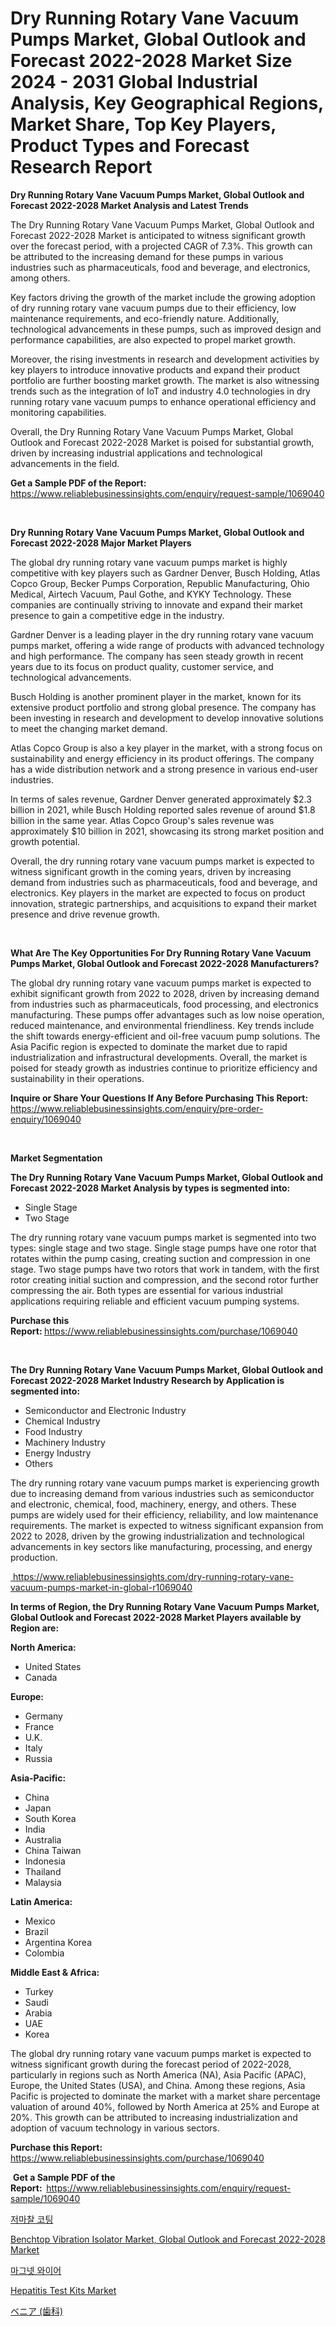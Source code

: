 <p><h1>Dry Running Rotary Vane Vacuum Pumps Market, Global Outlook and Forecast 2022-2028 Market Size 2024 - 2031 Global Industrial Analysis, Key Geographical Regions, Market Share, Top Key Players, Product Types and Forecast Research Report</h1></p><p><strong>Dry Running Rotary Vane Vacuum Pumps Market, Global Outlook and Forecast 2022-2028 Market Analysis and Latest Trends</strong></p>
<p><p>The Dry Running Rotary Vane Vacuum Pumps Market, Global Outlook and Forecast 2022-2028 Market is anticipated to witness significant growth over the forecast period, with a projected CAGR of 7.3%. This growth can be attributed to the increasing demand for these pumps in various industries such as pharmaceuticals, food and beverage, and electronics, among others.</p><p>Key factors driving the growth of the market include the growing adoption of dry running rotary vane vacuum pumps due to their efficiency, low maintenance requirements, and eco-friendly nature. Additionally, technological advancements in these pumps, such as improved design and performance capabilities, are also expected to propel market growth.</p><p>Moreover, the rising investments in research and development activities by key players to introduce innovative products and expand their product portfolio are further boosting market growth. The market is also witnessing trends such as the integration of IoT and industry 4.0 technologies in dry running rotary vane vacuum pumps to enhance operational efficiency and monitoring capabilities.</p><p>Overall, the Dry Running Rotary Vane Vacuum Pumps Market, Global Outlook and Forecast 2022-2028 Market is poised for substantial growth, driven by increasing industrial applications and technological advancements in the field.</p></p>
<p><strong>Get a Sample PDF of the Report:&nbsp;</strong> <a href="https://www.reliablebusinessinsights.com/enquiry/request-sample/1069040">https://www.reliablebusinessinsights.com/enquiry/request-sample/1069040</a></p>
<p>&nbsp;</p>
<p><strong>Dry Running Rotary Vane Vacuum Pumps Market, Global Outlook and Forecast 2022-2028 Major Market Players</strong></p>
<p><p>The global dry running rotary vane vacuum pumps market is highly competitive with key players such as Gardner Denver, Busch Holding, Atlas Copco Group, Becker Pumps Corporation, Republic Manufacturing, Ohio Medical, Airtech Vacuum, Paul Gothe, and KYKY Technology. These companies are continually striving to innovate and expand their market presence to gain a competitive edge in the industry.</p><p>Gardner Denver is a leading player in the dry running rotary vane vacuum pumps market, offering a wide range of products with advanced technology and high performance. The company has seen steady growth in recent years due to its focus on product quality, customer service, and technological advancements.</p><p>Busch Holding is another prominent player in the market, known for its extensive product portfolio and strong global presence. The company has been investing in research and development to develop innovative solutions to meet the changing market demand.</p><p>Atlas Copco Group is also a key player in the market, with a strong focus on sustainability and energy efficiency in its product offerings. The company has a wide distribution network and a strong presence in various end-user industries.</p><p>In terms of sales revenue, Gardner Denver generated approximately $2.3 billion in 2021, while Busch Holding reported sales revenue of around $1.8 billion in the same year. Atlas Copco Group's sales revenue was approximately $10 billion in 2021, showcasing its strong market position and growth potential.</p><p>Overall, the dry running rotary vane vacuum pumps market is expected to witness significant growth in the coming years, driven by increasing demand from industries such as pharmaceuticals, food and beverage, and electronics. Key players in the market are expected to focus on product innovation, strategic partnerships, and acquisitions to expand their market presence and drive revenue growth.</p></p>
<p>&nbsp;</p>
<p><strong>What Are The Key Opportunities For Dry Running Rotary Vane Vacuum Pumps Market, Global Outlook and Forecast 2022-2028 Manufacturers?</strong></p>
<p><p>The global dry running rotary vane vacuum pumps market is expected to exhibit significant growth from 2022 to 2028, driven by increasing demand from industries such as pharmaceuticals, food processing, and electronics manufacturing. These pumps offer advantages such as low noise operation, reduced maintenance, and environmental friendliness. Key trends include the shift towards energy-efficient and oil-free vacuum pump solutions. The Asia Pacific region is expected to dominate the market due to rapid industrialization and infrastructural developments. Overall, the market is poised for steady growth as industries continue to prioritize efficiency and sustainability in their operations.</p></p>
<p><strong>Inquire or Share Your Questions If Any Before Purchasing This Report:</strong> <a href="https://www.reliablebusinessinsights.com/enquiry/pre-order-enquiry/1069040">https://www.reliablebusinessinsights.com/enquiry/pre-order-enquiry/1069040</a></p>
<p>&nbsp;</p>
<p><strong>Market Segmentation</strong></p>
<p><strong>The Dry Running Rotary Vane Vacuum Pumps Market, Global Outlook and Forecast 2022-2028 Market Analysis by types is segmented into:</strong></p>
<p><ul><li>Single Stage</li><li>Two Stage</li></ul></p>
<p><p>The dry running rotary vane vacuum pumps market is segmented into two types: single stage and two stage. Single stage pumps have one rotor that rotates within the pump casing, creating suction and compression in one stage. Two stage pumps have two rotors that work in tandem, with the first rotor creating initial suction and compression, and the second rotor further compressing the air. Both types are essential for various industrial applications requiring reliable and efficient vacuum pumping systems.</p></p>
<p><strong>Purchase this Report:&nbsp;</strong><a href="https://www.reliablebusinessinsights.com/purchase/1069040">https://www.reliablebusinessinsights.com/purchase/1069040</a></p>
<p>&nbsp;</p>
<p><strong>The Dry Running Rotary Vane Vacuum Pumps Market, Global Outlook and Forecast 2022-2028 Market Industry Research by Application is segmented into:</strong></p>
<p><ul><li>Semiconductor and Electronic Industry</li><li>Chemical Industry</li><li>Food Industry</li><li>Machinery Industry</li><li>Energy Industry</li><li>Others</li></ul></p>
<p><p>The dry running rotary vane vacuum pumps market is experiencing growth due to increasing demand from various industries such as semiconductor and electronic, chemical, food, machinery, energy, and others. These pumps are widely used for their efficiency, reliability, and low maintenance requirements. The market is expected to witness significant expansion from 2022 to 2028, driven by the growing industrialization and technological advancements in key sectors like manufacturing, processing, and energy production.</p></p>
<p><a href="https://www.reliablebusinessinsights.com/dry-running-rotary-vane-vacuum-pumps-market-in-global-r1069040">&nbsp;https://www.reliablebusinessinsights.com/dry-running-rotary-vane-vacuum-pumps-market-in-global-r1069040</a></p>
<p><strong>In terms of Region, the Dry Running Rotary Vane Vacuum Pumps Market, Global Outlook and Forecast 2022-2028 Market Players available by Region are:</strong></p>
<p>
    <p> <strong> North America: </strong>
        <ul>
            <li>United States</li>
            <li>Canada</li>
        </ul>
        </p> 
    <p> <strong> Europe: </strong>
        <ul>
            <li>Germany</li>
            <li>France</li>
            <li>U.K.</li>
            <li>Italy</li>
            <li>Russia</li>
        </ul>
        </p> 
    <p> <strong> Asia-Pacific: </strong>
        <ul>
            <li>China</li>
            <li>Japan</li>
            <li>South Korea</li>
            <li>India</li>
            <li>Australia</li>
            <li>China Taiwan</li>
            <li>Indonesia</li>
            <li>Thailand</li>
            <li>Malaysia</li>
        </ul>
        </p> 
    <p> <strong> Latin America: </strong>
        <ul>
            <li>Mexico</li>
            <li>Brazil</li>
            <li>Argentina Korea</li>
            <li>Colombia</li>
        </ul>
        </p> 
    <p> <strong> Middle East & Africa: </strong>
        <ul>
            <li>Turkey</li>
            <li>Saudi</li>
            <li>Arabia</li>
            <li>UAE</li>
            <li>Korea</li>
        </ul>
    </p>
    </p>
<p><p>The global dry running rotary vane vacuum pumps market is expected to witness significant growth during the forecast period of 2022-2028, particularly in regions such as North America (NA), Asia Pacific (APAC), Europe, the United States (USA), and China. Among these regions, Asia Pacific is projected to dominate the market with a market share percentage valuation of around 40%, followed by North America at 25% and Europe at 20%. This growth can be attributed to increasing industrialization and adoption of vacuum technology in various sectors.</p></p>
<p><strong>Purchase this Report: </strong><a href="https://www.reliablebusinessinsights.com/purchase/1069040">https://www.reliablebusinessinsights.com/purchase/1069040</a></p>
<p>&nbsp;<strong>Get a Sample PDF of the Report:&nbsp;&nbsp;</strong><a href="https://www.reliablebusinessinsights.com/enquiry/request-sample/1069040">https://www.reliablebusinessinsights.com/enquiry/request-sample/1069040</a></p>
<p><strong></strong></p>
<p><p><a href="https://github.com/vseigx30c9a1j/Market-Research-Report-List-2/blob/main/205592779290.md">저마찰 코팅</a></p><p><a href="https://github.com/Sarissaschmalingtr6fz2739/Market-Research-Report-List-2/blob/main/benchtop-vibration-isolator-market-global-outlook-and-forecast-2022-2028-market.md">Benchtop Vibration Isolator Market, Global Outlook and Forecast 2022-2028 Market</a></p><p><a href="https://github.com/WilburKihn5676/Market-Research-Report-List-1/blob/main/780910679291.md">마그넷 와이어</a></p><p><a href="https://www.linkedin.com/pulse/hepatitis-test-kits-market-share-evolution-growth-trends-2024-1bgge">Hepatitis Test Kits Market</a></p><p><a href="https://github.com/kegley4963/Market-Research-Report-List-1/blob/main/614885885653.md">ベニア (歯科)</a></p></p>